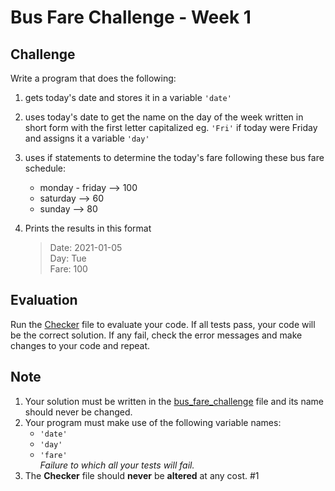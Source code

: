 # Bus Fare Challenge - Week 1

## Challenge

Write a program that does the following:

1. gets today's date and stores it in a variable `'date'`
2. uses today's date to get the name on the day of the week written in short form with the first letter capitalized eg. `'Fri'` if today were Friday and assigns it a variable `'day'`
3. uses if statements to determine the today's fare following these bus fare schedule:

   - monday - friday --> 100
   - saturday --> 60
   - sunday --> 80
4. Prints the results in this format  
    >Date:    2021-01-05  
    >Day:     Tue  
    >Fare:    100  

## Evaluation

Run the [Checker](checker.py) file to evaluate your code. If all tests pass, your code will be the correct solution. If any fail, check the error messages and make changes to your code and repeat.

## Note

1. Your solution must be written in the [bus_fare_challenge](bus_fare_challenge.py) file and its name should never be changed.  
2. Your program must make use of the following variable names:
   - `'date'`
   - `'day'`
   - `'fare'`  
*Failure to which all your tests will fail.*  
3. The **Checker** file should **never** be **altered** at any cost.
#1
